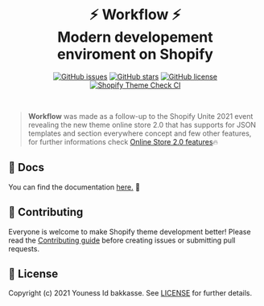 <h1 align="center">⚡️ Workflow ⚡️<br> Modern developement <br> enviroment on Shopify</h1>

<div align="center">
  
  [![GitHub issues](https://img.shields.io/github/issues/younessidbakkasse/workflow)](https://GitHub.com/younessidbakkasse/workflow/issues/)
[![GitHub stars](https://img.shields.io/github/stars/younessidbakkasse/workflow)](https://GitHub.com/younessidbakkasse/workflow/stargazers/)
[![GitHub license](https://img.shields.io/github/license/younessidbakkasse/workflow)](https://github.com/younessidbakkasse/workflow/blob/master/LICENSE)
[![Shopify Theme Check CI](https://github.com/younessidbakkasse/workflow/actions/workflows/theme-check-ci.yml/badge.svg)](https://github.com/younessidbakkasse/workflow/actions/workflows/theme-check-ci.yml)
 
</div>

<br>

> **Workflow** was made as a follow-up to the Shopify Unite 2021 event revealing the new theme online store 2.0 that has supports for JSON templates and section everywhere concept and few other features, for further informations check [Online Store 2.0 features](https://www.shopify.com/partners/blog/shopify-online-store)🔥

## 📝 Docs

You can find the documentation [here.](https://workflow.younessidbakkasse.com/) 📝

## 👋 Contributing

Everyone is welcome to make Shopify theme development better! Please read the [Contributing guide](.github/CONTRIBUTING.md) before creating issues or submitting pull requests.

## 📄 License

Copyright (c) 2021 Youness Id bakkasse. See [LICENSE](/LICENSE) for further details.
